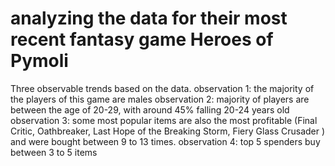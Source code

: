 # analyzing the data for their most recent fantasy game Heroes of Pymoli
Three observable trends based on the data.
 observation 1: the majority of the players of this game are males
 observation 2: majority of players are between the age of 20-29, with around 45% falling  20-24 years old
 observation 3: some most popular items are also the most profitable (Final Critic, Oathbreaker, Last Hope of the Breaking Storm, Fiery Glass Crusader ) and were bought between 9 to 13 times.
observation 4: top 5 spenders buy between 3 to 5 items
